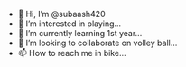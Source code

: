 - 👋 Hi, I’m @subaash420
- 👀 I’m interested in playing...
- 🌱 I’m currently learning 1st year...
- 💞️ I’m looking to collaborate on volley ball...
- 📫 How to reach me in bike...

<!---
subaash420/subaash420 is a ✨ special ✨ repository because its `README.md` (this file) appears on your GitHub profile.
You can click the Preview link to take a look at your changes.
--->
